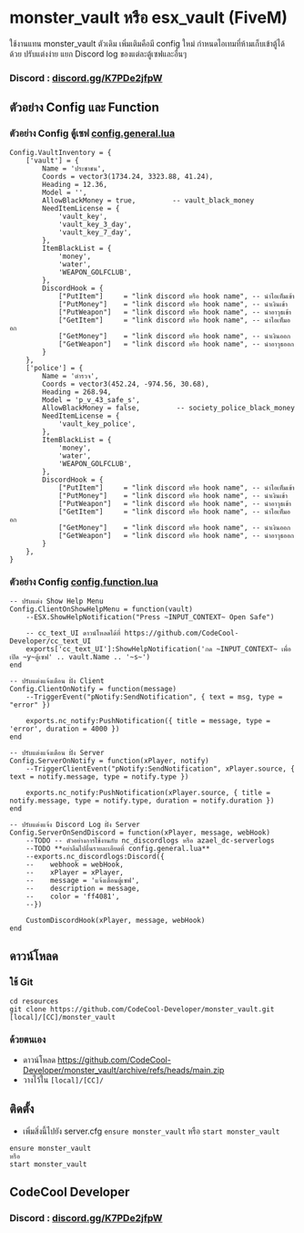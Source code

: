 # monster_vault หรือ esx_vault (FiveM) 
ใช้งานแทน monster_vault ตัวเดิม เพิ่มเติมคือมี config ใหม่ กำหนดไอเทมที่ห้ามเก็บเข้าตู้ได้ด้วย ปรับแต่งง่าย แยก Discord log ของแต่ละตู้เซฟและอื่นๆ


### Discord : [discord.gg/K7PDe2jfpW](https://discord.gg/K7PDe2jfpW)

## ตัวอย่าง Config และ Function
### ตัวอย่าง Config ตู้เซฟ [config.general.lua](https://github.com/CodeCool-Developer/monster_vault/blob/main/config/config.general.lua)
```
Config.VaultInventory = {
    ['vault'] = {
        Name = 'ประชาชน',
        Coords = vector3(1734.24, 3323.88, 41.24),
        Heading = 12.36,
        Model = '',
        AllowBlackMoney = true,         -- vault_black_money
        NeedItemLicense = {
            'vault_key',
            'vault_key_3_day',
            'vault_key_7_day',
        },
        ItemBlackList = {
            'money',
            'water',
            'WEAPON_GOLFCLUB',
        },
        DiscordHook = {
            ["PutItem"]     = "link discord หรือ hook name", -- นำไอเท็มเข้า
            ["PutMoney"]    = "link discord หรือ hook name", -- นำเงินเข้า
            ["PutWeapon"]   = "link discord หรือ hook name", -- นำอาวุธเข้า
            ["GetItem"]     = "link discord หรือ hook name", -- นำไอเท็มออก
            ["GetMoney"]    = "link discord หรือ hook name", -- นำเงินออก
            ["GetWeapon"]   = "link discord หรือ hook name", -- นำอาวุธออก
        }
    },
    ['police'] = {
        Name = 'ตำรวจ',
        Coords = vector3(452.24, -974.56, 30.68),
        Heading = 268.94,
        Model = 'p_v_43_safe_s',
        AllowBlackMoney = false,         -- society_police_black_money
        NeedItemLicense = {
            'vault_key_police',
        },
        ItemBlackList = {
            'money',
            'water',
            'WEAPON_GOLFCLUB',
        },
        DiscordHook = {
            ["PutItem"]     = "link discord หรือ hook name", -- นำไอเท็มเข้า
            ["PutMoney"]    = "link discord หรือ hook name", -- นำเงินเข้า
            ["PutWeapon"]   = "link discord หรือ hook name", -- นำอาวุธเข้า
            ["GetItem"]     = "link discord หรือ hook name", -- นำไอเท็มออก
            ["GetMoney"]    = "link discord หรือ hook name", -- นำเงินออก
            ["GetWeapon"]   = "link discord หรือ hook name", -- นำอาวุธออก
        }
    },
}
```


### ตัวอย่าง Config [config.function.lua](https://github.com/CodeCool-Developer/monster_vault/blob/main/config/config.function.lua)
```
-- ปรับแต่ง Show Help Menu
Config.ClientOnShowHelpMenu = function(vault)
    --ESX.ShowHelpNotification("Press ~INPUT_CONTEXT~ Open Safe")

    -- cc_text_UI ดาวน์โหลดได้ที่ https://github.com/CodeCool-Developer/cc_text_UI
    exports['cc_text_UI']:ShowHelpNotification('กด ~INPUT_CONTEXT~ เพื่อเปิด ~y~ตู้เซฟ' .. vault.Name .. '~s~')
end

-- ปรับแต่งแจ้งเตือน ฝั่ง Client
Config.ClientOnNotify = function(message)
    --TriggerEvent("pNotify:SendNotification", { text = msg, type = "error" })

    exports.nc_notify:PushNotification({ title = message, type = 'error', duration = 4000 })
end

-- ปรับแต่งแจ้งเตือน ฝั่ง Server
Config.ServerOnNotify = function(xPlayer, notify)
    --TriggerClientEvent("pNotify:SendNotification", xPlayer.source, { text = notify.message, type = notify.type })

    exports.nc_notify:PushNotification(xPlayer.source, { title = notify.message, type = notify.type, duration = notify.duration })
end

-- ปรับแต่งแจ้ง Discord Log ฝั่ง Server
Config.ServerOnSendDiscord = function(xPlayer, message, webHook)
    --TODO -- ตัวอย่างการใช้งานกับ nc_discordlogs หรือ azael_dc-serverlogs
    --TODO **อย่าลืมไปอื่นรายละเอียดที่ config.general.lua**
    --exports.nc_discordlogs:Discord({
    --    webhook = webHook,
    --    xPlayer = xPlayer,
    --    message = 'แจ้งเตือนตู้เซฟ',
    --    description = message,
    --    color = 'ff4081',
    --})

    CustomDiscordHook(xPlayer, message, webHook)
end
```

## ดาวน์โหลด
### ใช้ Git
```
cd resources
git clone https://github.com/CodeCool-Developer/monster_vault.git [local]/[CC]/monster_vault
```

### ด้วยตนเอง
- ดาวน์โหลด https://github.com/CodeCool-Developer/monster_vault/archive/refs/heads/main.zip
- วางไว้ใน `[local]/[CC]/`

## ติดตั้ง
- เพิ่มสิ่งนี้ไปยัง server.cfg `ensure monster_vault` หรือ `start monster_vault`

```
ensure monster_vault
หรือ
start monster_vault
```

## CodeCool Developer
### Discord : [discord.gg/K7PDe2jfpW](https://discord.gg/K7PDe2jfpW)
